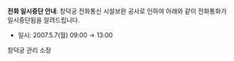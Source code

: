 **전화 일시중단 안내**: 창덕궁 전화통신 시설보완 공사로 인하여 아래와 같이 전화통화가 일시중단됨을 알려드립니다.

- 일시: 2007.5.7(월) 09:00 → 13:00

창덕궁 관리 소장